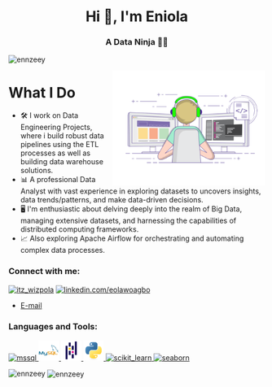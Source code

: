 <h1 align="center">Hi 👋, I'm Eniola</h1>
<h3 align="center">A  Data Ninja 🦸‍♂️ </h3>



<p align="left"> <img src="https://komarev.com/ghpvc/?username=ennzeey&label=Profile%20views&color=0e75b6&style=flat" alt="ennzeey" /> </p>



  <img align="right" alt="Coding" width="300" src="https://raw.githubusercontent.com/devSouvik/devSouvik/master/gif3.gif">


# What I Do

- 🛠️ I work on Data Engineering Projects, where i build robust data pipelines using the ETL processes as well as building data warehouse solutions.
- 📊 A professional Data Analyst with vast experience in exploring datasets to uncovers insights, data trends/patterns, and make data-driven decisions.
- 🖥️ I'm enthusiastic about delving deeply into the realm of Big Data, managing extensive datasets, and harnessing the capabilities of distributed computing frameworks.
- 📈 Also exploring Apache Airflow for orchestrating and automating complex data processes.
  
<h3 align="left">Connect with me:</h3>
<p align="left">
<a href="https://twitter.com/itz_wizpola" target="blank"><img align="center" src="https://raw.githubusercontent.com/rahuldkjain/github-profile-readme-generator/master/src/images/icons/Social/twitter.svg" alt="itz_wizpola" height="30" width="40" /></a>
<a href="https://www.linkedin.com/in/eolawoagbo" target="blank"><img align="center" src="https://raw.githubusercontent.com/rahuldkjain/github-profile-readme-generator/master/src/images/icons/Social/linked-in-alt.svg" alt="linkedin.com/eolawoagbo" height="30" width="40" /></a>
</p>

  - [E-mail](mailto:eniolaolawoagbo@gmail.com)

<h3 align="left">Languages and Tools:</h3>
<p align="left"> <a href="https://www.microsoft.com/en-us/sql-server" target="_blank" rel="noreferrer"> <img src="https://www.svgrepo.com/show/303229/microsoft-sql-server-logo.svg" alt="mssql" width="40" height="40"/> </a> <a href="https://www.mysql.com/" target="_blank" rel="noreferrer"> <img src="https://raw.githubusercontent.com/devicons/devicon/master/icons/mysql/mysql-original-wordmark.svg" alt="mysql" width="40" height="40"/> </a> <a href="https://pandas.pydata.org/" target="_blank" rel="noreferrer"> <img src="https://raw.githubusercontent.com/devicons/devicon/2ae2a900d2f041da66e950e4d48052658d850630/icons/pandas/pandas-original.svg" alt="pandas" width="40" height="40"/> </a> <a href="https://www.python.org" target="_blank" rel="noreferrer"> <img src="https://raw.githubusercontent.com/devicons/devicon/master/icons/python/python-original.svg" alt="python" width="40" height="40"/> </a> <a href="https://scikit-learn.org/" target="_blank" rel="noreferrer"> <img src="https://upload.wikimedia.org/wikipedia/commons/0/05/Scikit_learn_logo_small.svg" alt="scikit_learn" width="40" height="40"/> </a> <a href="https://seaborn.pydata.org/" target="_blank" rel="noreferrer"> <img src="https://seaborn.pydata.org/_images/logo-mark-lightbg.svg" alt="seaborn" width="40" height="40"/> </a> </p>

<p><img align="left" src="https://github-readme-stats.vercel.app/api/top-langs?username=ennzeey&show_icons=true&locale=en&layout=compact" alt="ennzeey" /></p>

<p>&nbsp;<img align="center" src="https://github-readme-stats.vercel.app/api?username=ennzeey&show_icons=true&locale=en" alt="ennzeey" /></p>
